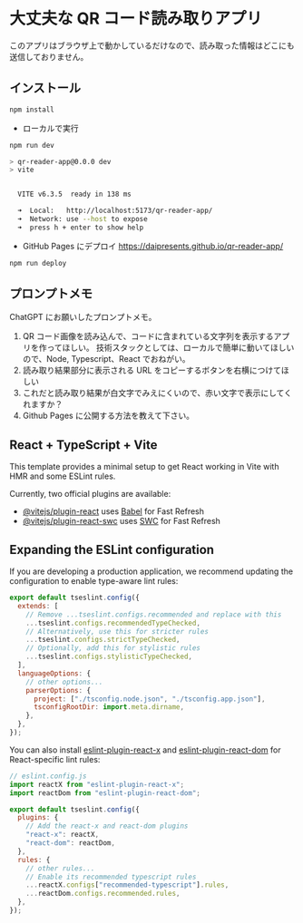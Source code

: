 # 大丈夫な QR コード読み取りアプリ

このアプリはブラウザ上で動かしているだけなので、読み取った情報はどこにも送信しておりません。

## インストール

```bash
npm install
```

- ローカルで実行

```bash
npm run dev

> qr-reader-app@0.0.0 dev
> vite


  VITE v6.3.5  ready in 138 ms

  ➜  Local:   http://localhost:5173/qr-reader-app/
  ➜  Network: use --host to expose
  ➜  press h + enter to show help
```

- GitHub Pages にデプロイ https://daipresents.github.io/qr-reader-app/

```bash
npm run deploy
```

## プロンプトメモ

ChatGPT にお願いしたプロンプトメモ。

1. QR コード画像を読み込んで、コードに含まれている文字列を表示するアプリを作ってほしい。 技術スタックとしては、ローカルで簡単に動いてほしいので、Node, Typescript、React でおねがい。
2. 読み取り結果部分に表示される URL をコピーするボタンを右横につけてほしい
3. これだと読み取り結果が白文字でみえにくいので、赤い文字で表示にしてくれますか？
4. Github Pages に公開する方法を教えて下さい。

## React + TypeScript + Vite

This template provides a minimal setup to get React working in Vite with HMR and some ESLint rules.

Currently, two official plugins are available:

- [@vitejs/plugin-react](https://github.com/vitejs/vite-plugin-react/blob/main/packages/plugin-react) uses [Babel](https://babeljs.io/) for Fast Refresh
- [@vitejs/plugin-react-swc](https://github.com/vitejs/vite-plugin-react/blob/main/packages/plugin-react-swc) uses [SWC](https://swc.rs/) for Fast Refresh

## Expanding the ESLint configuration

If you are developing a production application, we recommend updating the configuration to enable type-aware lint rules:

```js
export default tseslint.config({
  extends: [
    // Remove ...tseslint.configs.recommended and replace with this
    ...tseslint.configs.recommendedTypeChecked,
    // Alternatively, use this for stricter rules
    ...tseslint.configs.strictTypeChecked,
    // Optionally, add this for stylistic rules
    ...tseslint.configs.stylisticTypeChecked,
  ],
  languageOptions: {
    // other options...
    parserOptions: {
      project: ["./tsconfig.node.json", "./tsconfig.app.json"],
      tsconfigRootDir: import.meta.dirname,
    },
  },
});
```

You can also install [eslint-plugin-react-x](https://github.com/Rel1cx/eslint-react/tree/main/packages/plugins/eslint-plugin-react-x) and [eslint-plugin-react-dom](https://github.com/Rel1cx/eslint-react/tree/main/packages/plugins/eslint-plugin-react-dom) for React-specific lint rules:

```js
// eslint.config.js
import reactX from "eslint-plugin-react-x";
import reactDom from "eslint-plugin-react-dom";

export default tseslint.config({
  plugins: {
    // Add the react-x and react-dom plugins
    "react-x": reactX,
    "react-dom": reactDom,
  },
  rules: {
    // other rules...
    // Enable its recommended typescript rules
    ...reactX.configs["recommended-typescript"].rules,
    ...reactDom.configs.recommended.rules,
  },
});
```
